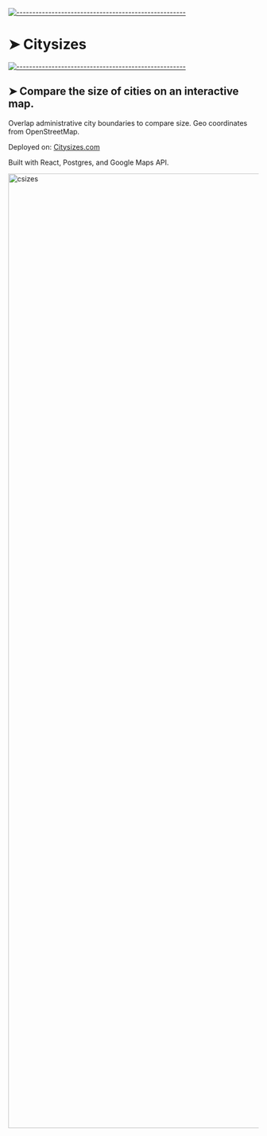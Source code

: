 <!-- ⚠️ This README has been generated from the file(s) "blueprint.md" ⚠️-->
[![-----------------------------------------------------](https://raw.githubusercontent.com/andreasbm/readme/master/assets/lines/colored.png)](#citysizes)

# ➤ Citysizes

[![-----------------------------------------------------](https://raw.githubusercontent.com/andreasbm/readme/master/assets/lines/colored.png)](#compare-the-size-of-cities-on-an-interactive-map)

## ➤ Compare the size of cities on an interactive map.

Overlap administrative city boundaries to compare size.
Geo coordinates from OpenStreetMap.

Deployed on: [Citysizes.com](https://www.citysizes.com)

Built with React, Postgres, and Google Maps API.

<img width="1920" alt="csizes" src="https://github.com/alexandruakkol/city_sizes/assets/96371551/47e0b367-13bd-4ca9-bfb3-e6349618b436">
